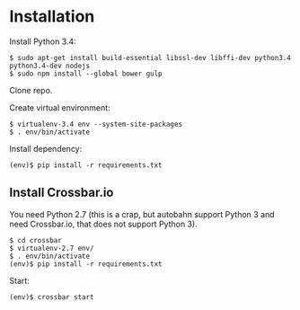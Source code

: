 # Installation

Install Python 3.4:

    $ sudo apt-get install build-essential libssl-dev libffi-dev python3.4 python3.4-dev nodejs
    $ sudo npm install --global bower gulp

Clone repo.

Create virtual environment:

    $ virtualenv-3.4 env --system-site-packages
    $ . env/bin/activate

Install dependency:

    (env)$ pip install -r requirements.txt

## Install Crossbar.io

You need Python 2.7 (this is a crap, but autobahn support Python 3 and need Crossbar.io, that
does not support Python 3).

    $ cd crossbar
    $ virtualenv-2.7 env/
    $ . env/bin/activate
    (env)$ pip install -r requirements.txt

Start:

    (env)$ crossbar start
